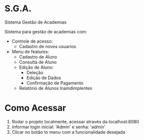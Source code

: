 # S.G.A.
Sistema Gestão de Academias

Sistema para gestão de academias com:
- Controle de acesso:
  - Cadastro de novos usuarios
- Menu de features:
  - Cadastro de Aluno
  - Consulta de Aluno
  - Edição de Aluno:
    - Deleção
    - Edição de Dados
    - Confirmação de Pagamento
  - Relatório de Alunos Inamdimplentes

# Como Acessar
1. Rodar o projeto localmente, acessar através da localhost:8080
2. Informar login inicial: 'Admin' e senha: 'admin'
3. Clicar no botão to menu com a funcionalidade desejada
